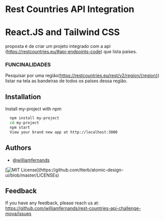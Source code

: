
# Rest Countries API Integration 
#  React.JS and Tailwind CSS

proposta é de criar um projeto integrado com a api (https://restcountries.eu/#api-endpoints-code) que lista países.

### FUNCINALIDADES

Pesquisar por uma região(https://restcountries.eu/rest/v2/region/{region}) listar na tela as bandeiras de todos os países dessa região. 



## Installation

Install my-project with npm

```bash
  npm install my-project
  cd my-project
  npm start
  View your brand new app at http://localhost:3000
```
    
## Authors

- [@williamfernands](https://www.github.com/williamfernands)

  

[![MIT License](https://img.shields.io/apm/l/atomic-design-ui.svg?)](https://github.com/tterb/atomic-design-ui/blob/master/LICENSEs)


  
## Feedback

If you have any feedback, please reach us at:
https://github.com/williamfernands/rest-countries-api-challenge-mova/issues




